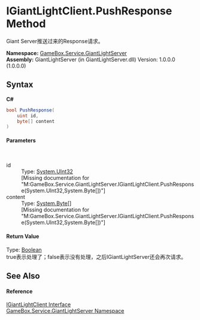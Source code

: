 # IGiantLightClient.PushResponse Method 
 

Giant Server推送过来的Response请求。

**Namespace:**&nbsp;<a href="df9677b3-bd7e-17b5-92ff-651277bf4c03">GameBox.Service.GiantLightServer</a><br />**Assembly:**&nbsp;GiantLightServer (in GiantLightServer.dll) Version: 1.0.0.0 (1.0.0.0)

## Syntax

**C#**<br />
``` C#
bool PushResponse(
	uint id,
	byte[] content
)
```


#### Parameters
&nbsp;<dl><dt>id</dt><dd>Type: <a href="http://msdn2.microsoft.com/zh-cn/library/ctys3981" target="_blank">System.UInt32</a><br />\[Missing <param name="id"/> documentation for "M:GameBox.Service.GiantLightServer.IGiantLightClient.PushResponse(System.UInt32,System.Byte[])"\]</dd><dt>content</dt><dd>Type: <a href="http://msdn2.microsoft.com/zh-cn/library/yyb1w04y" target="_blank">System.Byte</a>[]<br />\[Missing <param name="content"/> documentation for "M:GameBox.Service.GiantLightServer.IGiantLightClient.PushResponse(System.UInt32,System.Byte[])"\]</dd></dl>

#### Return Value
Type: <a href="http://msdn2.microsoft.com/zh-cn/library/a28wyd50" target="_blank">Boolean</a><br />true表示处理了；false表示没有处理，之后IGiantLightServer还会再次请求。

## See Also


#### Reference
<a href="477c1e5e-3892-ea8c-b540-b61c793134fb">IGiantLightClient Interface</a><br /><a href="df9677b3-bd7e-17b5-92ff-651277bf4c03">GameBox.Service.GiantLightServer Namespace</a><br />